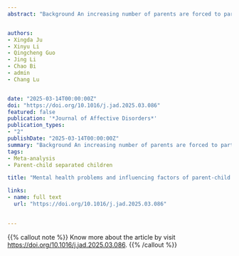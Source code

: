 ```yaml
---
abstract: "Background An increasing number of parents are forced to part with their children due to the pressures of life or unpredictable circumstances. This forced separation often has a devastating effect on children's minds, leading to a range of mental health problems. Methods We searched five databases (EBSCO, PubMed, Scopus, Web of Science, and China National Knowledge Infrastructure) from inception to November 17, 2023, and performed a systematic analysis using Comprehensive Meta-Analysis (CMA) 3.0. Results We identified 28 eligible meta-analyses with 746,175 participants across 170 outcomes. Parent-child separated (PcS) children were at higher risk for emotional problems (d = 0.22 [95 % CI 0.17–0.28]), cognitive problems (d = 0.20 [95 % CI 0.10–0.29]), behavioral problems (d = 0.21 [95 % CI 0.15–0.27]) and psychosis (d = 0.22 [95 % CI 0.15–0.29]) than non-PcS children. Regarding influencing factors, both personal and social factors were moderately positively correlated with emotional and behavioral problems. Family factors had a moderate positive correlation between emotional problems (z = 0.20, [95CI% 0.12–0.28]), and a low positive correlation with behavioral problems (z = 0.13, [95CI% 0.04–0. 22]). After addressing the issue of overlapping data, there were no significant differences in emotional problems in children with PcS compared to non-PcS children. Limitations The majority of studies included in our umbrella review were from China, which may limit the generalizability of our findings. Conclusion PcS children suffer more mental health problems than non-PcS children. The community needs to act and intervene proactively to promote the improvement of the mental health of these children."


authors:
- Xingda Ju
- Xinyu Li
- Qingcheng Guo
- Jing Li
- Chao Bi
- admin
- Chang Lu


date: "2025-03-14T00:00:00Z"
doi: "https://doi.org/10.1016/j.jad.2025.03.086"
featured: false
publication: '*Journal of Affective Disorders*'
publication_types:
- "2"
publishDate: "2025-03-14T00:00:00Z"
summary: "Background An increasing number of parents are forced to part with their children due to the pressures of life or unpredictable circumstances. This forced separation often has a devastating effect on children's minds, leading to a range of mental health problems. Methods We searched five databases (EBSCO, PubMed, Scopus, Web of Science, and China National Knowledge Infrastructure) from inception to November 17, 2023, and performed a systematic analysis using Comprehensive Meta-Analysis (CMA) 3.0. Results We identified 28 eligible meta-analyses with 746,175 participants across 170 outcomes. Parent-child separated (PcS) children were at higher risk for emotional problems (d = 0.22 [95 % CI 0.17–0.28]), cognitive problems (d = 0.20 [95 % CI 0.10–0.29]), behavioral problems (d = 0.21 [95 % CI 0.15–0.27]) and psychosis (d = 0.22 [95 % CI 0.15–0.29]) than non-PcS children. Regarding influencing factors, both personal and social factors were moderately positively correlated with emotional and behavioral problems. Family factors had a moderate positive correlation between emotional problems (z = 0.20, [95CI% 0.12–0.28]), and a low positive correlation with behavioral problems (z = 0.13, [95CI% 0.04–0. 22]). After addressing the issue of overlapping data, there were no significant differences in emotional problems in children with PcS compared to non-PcS children. Limitations The majority of studies included in our umbrella review were from China, which may limit the generalizability of our findings. Conclusion PcS children suffer more mental health problems than non-PcS children. The community needs to act and intervene proactively to promote the improvement of the mental health of these children."
tags:
- Meta-analysis
- Parent-child separated children

title: "Mental health problems and influencing factors of parent-child separated children: An umbrella review of meta-analysis"

links:
- name: full text
  url: "https://doi.org/10.1016/j.jad.2025.03.086"

 
---
```


{{% callout note %}}
Know more about the article by visit https://doi.org/10.1016/j.jad.2025.03.086.
{{% /callout %}}



